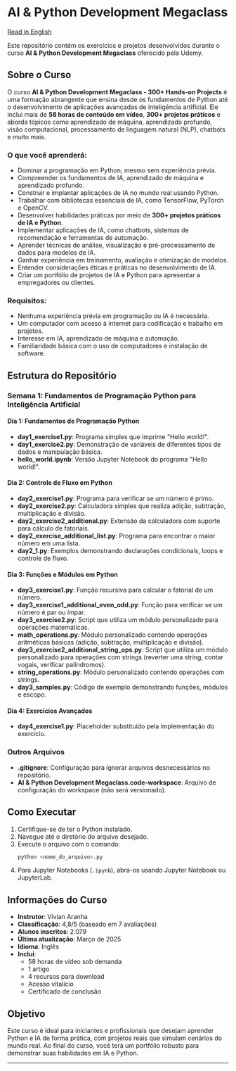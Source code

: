 # AI & Python Development Megaclass

[Read in English](README.md)

Este repositório contém os exercícios e projetos desenvolvidos durante o curso **AI & Python Development Megaclass** oferecido pela Udemy.

## Sobre o Curso

O curso **AI & Python Development Megaclass - 300+ Hands-on Projects** é uma formação abrangente que ensina desde os fundamentos de Python até o desenvolvimento de aplicações avançadas de inteligência artificial. Ele inclui mais de **58 horas de conteúdo em vídeo**, **300+ projetos práticos** e aborda tópicos como aprendizado de máquina, aprendizado profundo, visão computacional, processamento de linguagem natural (NLP), chatbots e muito mais.

### O que você aprenderá:
- Dominar a programação em Python, mesmo sem experiência prévia.
- Compreender os fundamentos de IA, aprendizado de máquina e aprendizado profundo.
- Construir e implantar aplicações de IA no mundo real usando Python.
- Trabalhar com bibliotecas essenciais de IA, como TensorFlow, PyTorch e OpenCV.
- Desenvolver habilidades práticas por meio de **300+ projetos práticos de IA e Python**.
- Implementar aplicações de IA, como chatbots, sistemas de recomendação e ferramentas de automação.
- Aprender técnicas de análise, visualização e pré-processamento de dados para modelos de IA.
- Ganhar experiência em treinamento, avaliação e otimização de modelos.
- Entender considerações éticas e práticas no desenvolvimento de IA.
- Criar um portfólio de projetos de IA e Python para apresentar a empregadores ou clientes.

### Requisitos:
- Nenhuma experiência prévia em programação ou IA é necessária.
- Um computador com acesso à internet para codificação e trabalho em projetos.
- Interesse em IA, aprendizado de máquina e automação.
- Familiaridade básica com o uso de computadores e instalação de software.

## Estrutura do Repositório

### Semana 1: Fundamentos de Programação Python para Inteligência Artificial
#### Dia 1: Fundamentos de Programação Python
- **day1_exercise1.py**: Programa simples que imprime "Hello world!".
- **day1_exercise2.py**: Demonstração de variáveis de diferentes tipos de dados e manipulação básica.
- **hello_world.ipynb**: Versão Jupyter Notebook do programa "Hello world!".

#### Dia 2: Controle de Fluxo em Python
- **day2_exercise1.py**: Programa para verificar se um número é primo.
- **day2_exercise2.py**: Calculadora simples que realiza adição, subtração, multiplicação e divisão.
- **day2_exercise2_additional.py**: Extensão da calculadora com suporte para cálculo de fatoriais.
- **day2_exercise_additional_list.py**: Programa para encontrar o maior número em uma lista.
- **day2_1.py**: Exemplos demonstrando declarações condicionais, loops e controle de fluxo.

#### Dia 3: Funções e Módulos em Python
- **day3_exercise1.py**: Função recursiva para calcular o fatorial de um número.
- **day3_exercise1_additional_even_odd.py**: Função para verificar se um número é par ou ímpar.
- **day3_exercise2.py**: Script que utiliza um módulo personalizado para operações matemáticas.
- **math_operations.py**: Módulo personalizado contendo operações aritméticas básicas (adição, subtração, multiplicação e divisão).
- **day3_exercise2_additional_string_ops.py**: Script que utiliza um módulo personalizado para operações com strings (reverter uma string, contar vogais, verificar palíndromos).
- **string_operations.py**: Módulo personalizado contendo operações com strings.
- **day3_samples.py**: Código de exemplo demonstrando funções, módulos e escopo.

#### Dia 4: Exercícios Avançados
- **day4_exercise1.py**: Placeholder substituído pela implementação do exercício.

### Outros Arquivos
- **.gitignore**: Configuração para ignorar arquivos desnecessários no repositório.
- **AI & Python Development Megaclass.code-workspace**: Arquivo de configuração do workspace (não será versionado).

## Como Executar
1. Certifique-se de ter o Python instalado.
2. Navegue até o diretório do arquivo desejado.
3. Execute o arquivo com o comando:
   ```bash
   python <nome_do_arquivo>.py
   ```
4. Para Jupyter Notebooks (`.ipynb`), abra-os usando Jupyter Notebook ou JupyterLab.

## Informações do Curso
- **Instrutor**: Vivian Aranha
- **Classificação**: 4,8/5 (baseado em 7 avaliações)
- **Alunos inscritos**: 2.079
- **Última atualização**: Março de 2025
- **Idioma**: Inglês
- **Inclui**:
  - 58 horas de vídeo sob demanda
  - 1 artigo
  - 4 recursos para download
  - Acesso vitalício
  - Certificado de conclusão

## Objetivo
Este curso é ideal para iniciantes e profissionais que desejam aprender Python e IA de forma prática, com projetos reais que simulam cenários do mundo real. Ao final do curso, você terá um portfólio robusto para demonstrar suas habilidades em IA e Python.

---